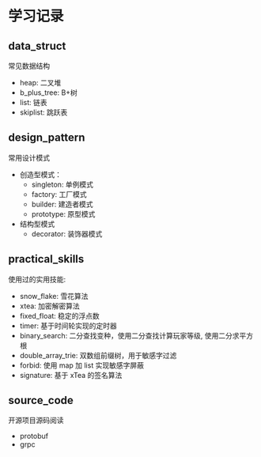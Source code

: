 # 学习记录

## data_struct

常见数据结构

- heap: 二叉堆
- b_plus_tree: B+树
- list: 链表
- skiplist: 跳跃表

## design_pattern

常用设计模式

- 创造型模式：
  - singleton: 单例模式
  - factory: 工厂模式
  - builder: 建造者模式
  - prototype: 原型模式
- 结构型模式
  - decorator: 装饰器模式
  
## practical_skills

使用过的实用技能:

- snow_flake: 雪花算法
- xtea: 加密解密算法
- fixed_float: 稳定的浮点数
- timer: 基于时间轮实现的定时器
- binary_search: 二分查找变种，使用二分查找计算玩家等级, 使用二分求平方根
- double_array_trie: 双数组前缀树，用于敏感字过滤
- forbid: 使用 map 加 list 实现敏感字屏蔽
- signature: 基于 xTea 的签名算法

## source_code

开源项目源码阅读

- protobuf
- grpc
